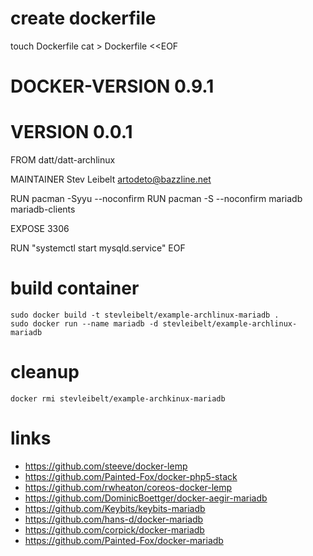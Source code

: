 # create dockerfile

touch Dockerfile
cat > Dockerfile <<EOF
# DOCKER-VERSION 0.9.1
# VERSION 0.0.1

FROM datt/datt-archlinux

MAINTAINER Stev Leibelt <artodeto@bazzline.net>

RUN pacman -Syyu --noconfirm
RUN pacman -S --noconfirm mariadb mariadb-clients

EXPOSE 3306

RUN "systemctl start mysqld.service"
EOF

# build container

    sudo docker build -t stevleibelt/example-archlinux-mariadb .
    sudo docker run --name mariadb -d stevleibelt/example-archlinux-mariadb

# cleanup

    docker rmi stevleibelt/example-archkinux-mariadb

# links

* https://github.com/steeve/docker-lemp
* https://github.com/Painted-Fox/docker-php5-stack
* https://github.com/rwheaton/coreos-docker-lemp
* https://github.com/DominicBoettger/docker-aegir-mariadb
* https://github.com/Keybits/keybits-mariadb
* https://github.com/hans-d/docker-mariadb
* https://github.com/corpick/docker-mariadb
* https://github.com/Painted-Fox/docker-mariadb
